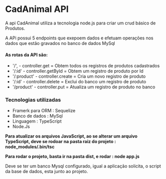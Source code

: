 # CadAnimal API

A api CadAnimal utiliza a tecnologia node.js para criar um crud básico de Produtos.

A APi possui 5 endpoints que exepoem dados e efetuam operações nos dados que estão gravados no banco de dados MySql

#### As rotas da API são:
* '/', - controller.get = Obtem todos os registros de produtos cadastrados
* '/:id' - controller.getById = Obtem um registro de produto por Id
* '/:product' - controller.create = Cria um novo registro de produto
* '/:id' - controller.delete = Exclui do banco um registro de produto
* '/product' - controller.put = Atualiza um registro de produto no banco 

### Tecnologias utilizadas
* Framerk para ORM :  Sequelize
* Banco de dados : MySql
* Linguagem : TypeScript
* Node.Js

**Para atualizar os arquivos JavaScript, ao se alterar um arquivo TypeScript, deve se rodoar na pasta raiz do projeto : node_modules/.bin/tsc**

**Para rodar o projeto, basta ir na pasta dist, e rodar : node app.js**

Deve se ter um banco Mysql configurado, igual a aplicação solicita, o script da base de dados, esta junto ao projeto.
